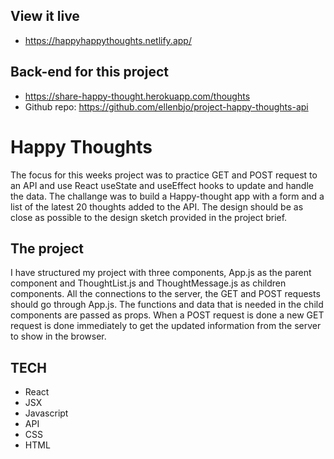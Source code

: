 ## View it live
- https://happyhappythoughts.netlify.app/
## Back-end for this project
- https://share-happy-thought.herokuapp.com/thoughts
- Github repo: https://github.com/ellenbjo/project-happy-thoughts-api


# Happy Thoughts
The focus for this weeks project was to practice GET and POST request to an API and use React useState and useEffect hooks to update and handle the data. The challange was to build a Happy-thought app with a form and a list of the latest 20 thoughts added to the API.
The design should be as close as possible to the design sketch provided in the project brief.

## The project
I have structured my project with three components, App.js as the parent component and ThoughtList.js and ThoughtMessage.js as children components. All the connections to the server, the GET and POST requests should go through App.js. The functions and data that is needed in the child components are passed as props. When a POST request is done a new GET request is done immediately to get the updated information from the server to show in the browser. 

## TECH 
- React
- JSX
- Javascript
- API 
- CSS
- HTML 
